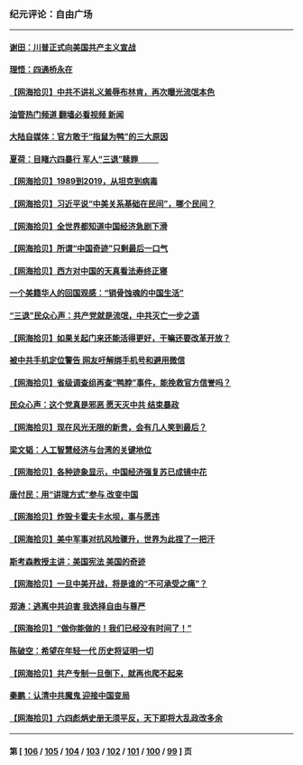 ### 纪元评论：自由广场
---
#### [谢田：川普正式向美国共产主义宣战](../../pages/nsc993/n14019485.md?06210330) 
#### [理悟：四通桥永在](../../pages/nsc993/n14019481.md?06210330) 
#### [【网海拾贝】中共不讲礼义羞辱布林肯，再次曝光流氓本色](../../pages/nsc993/n14019447.md?06210330) 
#### [油管热门频道 翻墙必看视频 新闻](ok?06210330)
#### [大陆自媒体：官方敢于“指鼠为鸭”的三大原因](../../pages/nsc993/n14019433.md?06210330) 
#### [夏荷：目睹六四暴行 军人“三退”赎罪           ](../../pages/nsc993/n14018793.md?06210330) 
#### [【网海拾贝】1989到2019，从坦克到病毒](../../pages/nsc993/n14018767.md?06210330) 
#### [【网海拾贝】习近平说“中美关系基础在民间”，哪个民间？](../../pages/nsc993/n14018200.md?06210330) 
#### [【网海拾贝】全世界都知道中国经济急剧下滑](../../pages/nsc993/n14017985.md?06210330) 
#### [【网海拾贝】所谓“中国奇迹”只剩最后一口气](../../pages/nsc993/n14017268.md?06210330) 
#### [【网海拾贝】西方对中国的天真看法寿终正寝](../../pages/nsc993/n14016640.md?06210330) 
#### [一个美籍华人的回国观感：“销骨蚀魂的中国生活”](../../pages/nsc993/n14016665.md?06210330) 
#### [“三退”民众心声：共产党就是流氓，中共灭亡一步之遥](../../pages/nsc993/n14015858.md?06210330) 
#### [【网海拾贝】如果关起门来还能活得更好，干嘛还要改革开放？](../../pages/nsc993/n14015832.md?06210330) 
#### [被中共手机定位警告 网友吁解绑手机号和避用微信](../../pages/nsc993/n14015492.md?06210330) 
#### [【网海拾贝】省级调查组再查“鸭脖”事件，能挽救官方信誉吗？](../../pages/nsc993/n14015203.md?06210330) 
#### [民众心声：这个党真是邪恶 愿天灭中共 结束暴政](../../pages/nsc993/n14014251.md?06210330) 
#### [【网海拾贝】现在风光无限的新贵，会有几人笑到最后？](../../pages/nsc993/n14014484.md?06210330) 
#### [梁文韬：人工智慧经济与台湾的关键地位](../../pages/nsc993/n14014239.md?06210330) 
#### [【网海拾贝】各种迹象显示，中国经济强复苏已成镜中花](../../pages/nsc993/n14014056.md?06210330) 
#### [唐付民：用“讲理方式”参与 改变中国](../../pages/nsc993/n14014026.md?06210330) 
#### [【网海拾贝】炸毁卡霍夫卡水坝，事与愿违](../../pages/nsc993/n14013661.md?06210330) 
#### [【网海拾贝】美中军事对抗风险骤升，世界为此捏了一把汗](../../pages/nsc993/n14013005.md?06210330) 
#### [斯考森教授主讲：美国宪法 美国的奇迹](../../pages/nsc993/n14012595.md?06210330) 
#### [【网海拾贝】一旦中美开战，将是谁的“不可承受之痛”？](../../pages/nsc993/n14012236.md?06210330) 
#### [郑涛：逃离中共迫害 我选择自由与尊严](../../pages/nsc993/n14012043.md?06210330) 
#### [【网海拾贝】“做你能做的！我们已经没有时间了！”](../../pages/nsc993/n14011531.md?06210330) 
#### [陈破空：希望在年轻一代 历史将证明一切](../../pages/nsc993/n14010838.md?06210330) 
#### [【网海拾贝】共产专制一旦倒下，就再也爬不起来](../../pages/nsc993/n14010831.md?06210330) 
#### [秦鹏：认清中共魔鬼  迎接中国变局](../../pages/nsc993/n14010692.md?06210330) 
#### [【网海拾贝】六四彪炳史册无须平反，天下即将大乱政改多余](../../pages/nsc993/n14010160.md?06210330) 

---
#### 第 [ [106](./106.md?06210330) / [105](./105.md?06210330) / [104](./104.md?06210330) / [103](./103.md?06210330) / [102](./102.md?06210330) / [101](./101.md?06210330) / [100](./100.md?06210330) / [99](./99.md?06210330) ] 页
